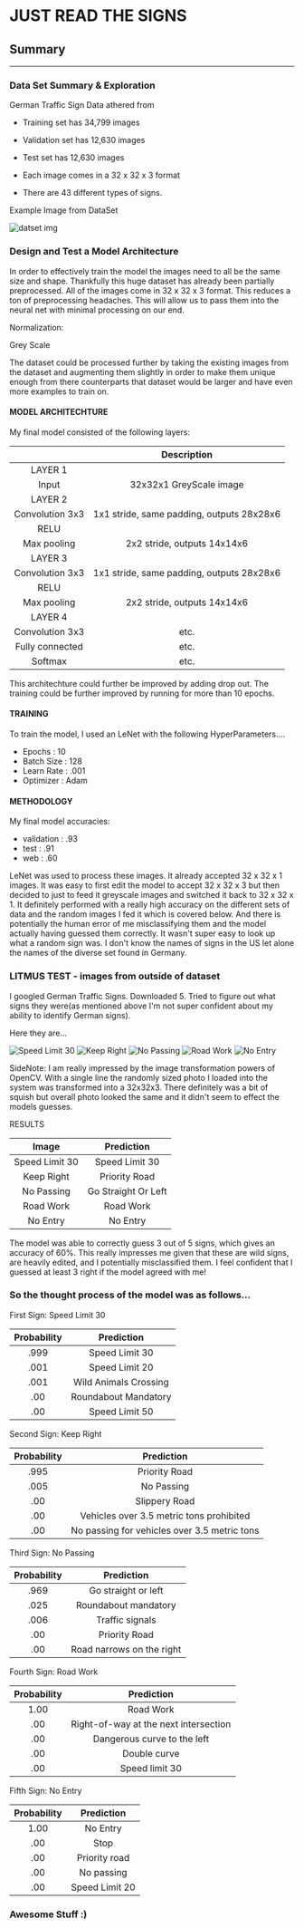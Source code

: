# **JUST READ THE SIGNS** 

## Summary

---
### Data Set Summary & Exploration

German Traffic Sign Data athered from

* Training set has 34,799 images
* Validation set has 12,630 images
* Test set has 12,630 images

* Each image comes in a 32 x 32 x 3 format

* There are 43 different types of signs.

Example Image from DataSet

![datset img](dataphoto.png)


### Design and Test a Model Architecture

In order to effectively train the model the images need to all be the same size and shape. 
Thankfully this huge dataset has already been partially preprocessed. 
All of the images come in  32 x 32 x 3 format. This reduces a ton of preprocessing headaches. 
This will allow us to pass them into the neural net with minimal processing on our end.

Normalization:

Grey Scale

The dataset could be processed further by taking the existing images from the dataset and augmenting them slightly in order to make them unique enough from there counterparts that dataset would be larger and have even more examples to train on.



#### MODEL ARCHITECHTURE

My final model consisted of the following layers:

|          		|     Description	        					
|:---------------------:|:---------------------------------------------: 
| LAYER 1 |
| Input         		| 32x32x1 GreyScale image   			|			
| LAYER 2|
| Convolution 3x3     	| 1x1 stride, same padding, outputs 28x28x6 	|
| RELU					|												|
| Max pooling	      	| 2x2 stride,  outputs 14x14x6 				|
| LAYER 3|
| Convolution 3x3     	| 1x1 stride, same padding, outputs 28x28x6 	|
| RELU					|												|
| Max pooling	      	| 2x2 stride,  outputs 14x14x6 	|
| LAYER 4|
| Convolution 3x3	    | etc.      					|				
| Fully connected		| etc.        					|				
| Softmax				| etc.        					|				
									
 

 This architechture could further be improved by adding drop out.
 The training could be further improved by running for more than 10 epochs.

#### TRAINING

To train the model, I used an LeNet with the following HyperParameters....

 - Epochs : 10
 - Batch Size : 128
 - Learn Rate : .001
 - Optimizer : Adam

#### METHODOLOGY

My final model accuracies:
* validation : .93
* test : .91
* web : .60

LeNet was used to process these images. It already accepted 32 x 32 x 1 images. It was easy to first edit the model to accept 32 x 32 x 3 but then decided to just to feed it greyscale images and switched it back to 32 x 32 x 1. It definitely performed with a really high accuracy on the different sets of data and the random images I fed it which is covered below. And there is potentially the human error of me misclassifying them and the model actually having guessed them correctly. It wasn't super easy to look up what a random sign was. I don't know the names of signs in the US let alone the names of the diverse set found in Germany.
 

### LITMUS TEST - images from outside of dataset

I googled German Traffic Signs. Downloaded 5. Tried to figure out what signs they were(as mentioned above I'm not super confident about my ability to identify German signs).

Here they are...

![Speed Limit 30](1.jpg) ![Keep Right ](2.jpg) ![No Passing](3.jpg) 
![Road Work](4.jpg) ![No Entry](5.jpg)

SideNote: I am really impressed by the image transformation powers of OpenCV. With a single line the randomly sized photo I loaded into the system was transformed into a 32x32x3. There definitely was a bit of squish but overall photo looked the same and it didn't seem to effect the models guesses.


RESULTS

| Image			        |     Prediction	        					
|:---------------------:|:---------------------------------------------: 
| Speed Limit 30      		| Speed Limit 30  									 
| Keep Right     			| Priority Road										
| No Passing			| Go Straight Or Left										
| Road Work      		| Road Work					 				
| No Entry		| No Entry      							


The model was able to correctly guess 3 out of 5 signs, which gives an accuracy of 60%. This really impresses me given that these are wild signs, are heavily edited, and I potentially misclassified them. I feel confident that I guessed at least 3 right if the model agreed with me!


### So the thought process of the model was as follows...


First Sign: Speed Limit 30

| Probability         	|     Prediction	        					 
|:---------------------:|:---------------------------------------------: 
| .999         			| Speed Limit 30   								 
| .001    				| Speed Limit 20										
| .001					| Wild Animals Crossing											
| .00     			| Roundabout Mandatory					 			
| .00				    | Speed Limit 50      							


Second Sign: Keep Right

| Probability         	|     Prediction	        					
|:---------------------:|:---------------------------------------------: 
 .995         			| Priority Road   									 
| .005     				| No Passing										
| .00					| Slippery Road											
| .00	      			| Vehicles over 3.5 metric tons prohibited					 				
| .00			    | No passing for vehicles over 3.5 metric tons     							


Third Sign: No Passing

| Probability         	|     Prediction	        					
|:-------------------:|:---------------------------------------------: 
| .969        			| Go straight or left   									 
| .025     				| Roundabout mandatory										
| .006					| Traffic signals											
| .00	      			| Priority Road					 				
| .00				    | Road narrows on the right      							


Fourth Sign: Road Work

| Probability         	|     Prediction	        					
|:---------------------:|:---------------------------------------------: 
| 1.00         			| Road Work   									 
| .00    				| Right-of-way at the next intersection 										
| .00					| Dangerous curve to the left										
| .00	      			| Double curve					 				
| .00				    | Speed limit 30    							


Fifth Sign: No Entry

| Probability         	|     Prediction	        					
|:---------------------:|:---------------------------------------------: 
|  1.00         		| No Entry 									 
| .00    				| Stop 										
| .00					| Priority road										
| .00	      			| No passing					 				
| .00    				| Speed Limit 20

### Awesome Stuff :)